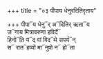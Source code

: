 +++
title = "०३ पीपाय धेनुरदितिरृताय"

+++
पीपा᳓य धेनु᳓र् अ᳓दितिर् ऋता᳓य  
ज᳓नाय मित्रावरुणा हविर्दे᳓  
हिनो᳓ति य᳓द् वां विद᳓थे सपर्य᳓न्  
स᳓ रात᳓हव्यो मा᳓नुषो न᳓ हो᳓ता